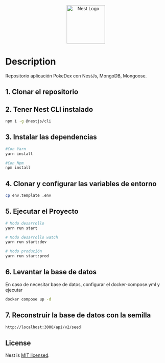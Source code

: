 <p align="center">
  <a href="http://nestjs.com/" target="blank"><img src="https://nestjs.com/img/logo-small.svg" width="120" alt="Nest Logo" /></a>
</p>

# Description

Repositorio aplicación PokeDex con NestJs, MongoDB, Mongoose.

## 1. Clonar el repositorio

## 2. Tener Nest CLI instalado

```bash
npm i -g @nestjs/cli
```

## 3. Instalar las dependencias

```bash
#Con Yarn
yarn install

#Con Npm
npm install
```

## 4. Clonar y configurar las variables de entorno

```bash
cp env.template .env
```

## 5. Ejecutar el Proyecto

```bash
# Modo desarrollo
yarn run start

# Modo desarrollo watch
yarn run start:dev

# Modo produción
yarn run start:prod
```

## 6. Levantar la base de datos

En caso de necesitar base de datos, configurar el docker-compose.yml y ejecutar

```bash
docker compose up -d
```

## 7. Reconstruir la base de datos con la semilla

```bash
http://localhost:3000/api/v2/seed
```

## License

Nest is [MIT licensed](https://github.com/nestjs/nest/blob/master/LICENSE).
